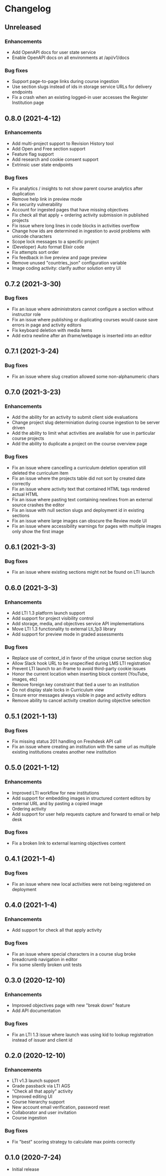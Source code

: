 # Changelog

## Unreleased

### Enhancements
  - Add OpenAPI docs for user state service
  - Enable OpenAPI docs on all environments at /api/v1/docs

### Bug fixes
  - Support page-to-page links during course ingestion
  - Use section slugs instead of ids in storage service URLs for delivery endpoints
  - Fix a crash when an existing logged-in user accesses the Register Institution page

## 0.8.0 (2021-4-12)

### Enhancements
  - Add multi-project support to Revision History tool
  - Add Open and Free section support
  - Feature flag support
  - Add research and cookie consent support
  - Extrinsic user state endpoints

### Bug fixes
  - Fix analytics / insights to not show parent course analytics after duplication
  - Remove help link in preview mode
  - Fix security vulnerability
  - Account for ingested pages that have missing objectives
  - Fix check all that apply + ordering activity submission in published projects
  - Fix issue where long lines in code blocks in activities overflow
  - Change how ids are determined in ingestion to avoid problems with unicode characters
  - Scope lock messages to a specific project
  - (Developer) Auto format Elixir code
  - Fix attempts sort order
  - Fix feedback in live preview and page preview
  - Remove unused "countries_json" configuration variable
  - Image coding activity: clarify author solution entry UI

## 0.7.2 (2021-3-30)

### Bug fixes
  - Fix an issue where administrators cannot configure a section without instructor role
  - Fix an issue where publishing or duplicating courses would cause save errors in page and activity editors
  - Fix keyboard deletion with media items
  - Add extra newline after an iframe/webpage is inserted into an editor

## 0.7.1 (2021-3-24)
### Bug fixes
  - Fix an issue where slug creation allowed some non-alphanumeric chars

## 0.7.0 (2021-3-23)

### Enhancements
  - Add the ability for an activity to submit client side evaluations
  - Change project slug determiniation during course ingestion to be server driven
  - Add the ability to limit what activities are available for use in particular course projects
  - Add the ability to duplicate a project on the course overview page

### Bug fixes
  - Fix an issue where cancelling a curriculum deletion operation still deleted the curriculum item
  - Fix an issue where the projects table did not sort by created date correctly
  - Fix an issue where activity text that contained HTML tags rendered actual HTML
  - Fix an issue where pasting text containing newlines from an external source crashes the editor
  - Fix an issue with null section slugs and deployment id in existing sections
  - Fix an issue where large images can obscure the Review mode UI
  - Fix an issue where accessibility warnings for pages with multiple images only show the first image

## 0.6.1 (2021-3-3)

### Bug fixes
  - Fix an issue where existing sections might not be found on LTI launch

## 0.6.0 (2021-3-3)
### Enhancements
  - Add LTI 1.3 platform launch support
  - Add support for project visibility control
  - Add storage, media, and objectives service API implementations
  - Move LTI 1.3 functionality to external Lti_1p3 library
  - Add support for preview mode in graded assessments

### Bug fixes
  - Replace use of context_id in favor of the unique course section slug
  - Allow Slack hook URL to be unspecified during LMS LTI registration
  - Prevent LTI launch to an iframe to avoid third-party cookie issues
  - Honor the current location when inserting block content (YouTube, images, etc)
  - Remove foreign key constraint that tied a user to an institution
  - Do not display stale locks in Curriculum view
  - Ensure error messages always visible in page and activity editors
  - Remove ability to cancel activity creation during objective selection

## 0.5.1 (2021-1-13)
### Bug fixes
  - Fix missing status 201 handling on Freshdesk API call
  - Fix an issue where creating an institution with the same url as multiple existing institutions creates another new institution

## 0.5.0 (2021-1-12)
### Enhancements
  - Improved LTI workflow for new institutions
  - Add support for embedding images in structured content editors by external URL and by pasting a copied image
  - Ordering activity
  - Add support for user help requests capture and forward to email or help desk

### Bug fixes
  - Fix a broken link to external learning objectives content

## 0.4.1 (2021-1-4)
### Bug fixes
  - Fix an issue where new local activities were not being registered on deployment

## 0.4.0 (2021-1-4)
### Enhancements
  - Add support for check all that apply activity

### Bug fixes
  - Fix an issue where special characters in a course slug broke breadcrumb navigation in editor
  - Fix some silently broken  unit tests

## 0.3.0 (2020-12-10)

### Enhancements
  - Improved objectives page with new "break down" feature
  - Add API documentation
### Bug fixes
  - Fix an LTI 1.3 issue where launch was using kid to lookup registration instead of issuer and client id

## 0.2.0 (2020-12-10)

### Enhancements
  - LTI v1.3 launch support
  - Grade passback via LTI AGS
  - "Check all that apply" activity
  - Improved editing UI
  - Course hierarchy support
  - New account email verification, password reset
  - Collaborator and user invitation
  - Course ingestion

### Bug fixes
  - Fix "best" scoring strategy to calculate max points correctly

## 0.1.0 (2020-7-24)

  - Initial release
